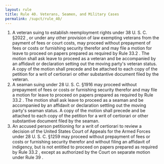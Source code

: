 ```yaml
---
layout: rule
title: Rule 40. Veterans, Seamen, and Military Cases
permalink: /supct/rule_40/
---
```


1. A veteran suing to establish reemployment rights under 38 U. S. C. §2022 , or under any other provision of law exempting veterans from the payment of fees or court costs, may proceed without prepayment of fees or costs or furnishing security therefor and may file a motion for leave to proceed on papers prepared as required by Rule 33.2 . The motion shall ask leave to proceed as a veteran and be accompanied by an affidavit or declaration setting out the moving party's veteran status. A copy of the motion shall precede and be attached to each copy of the petition for a writ of certiorari or other substantive document filed by the veteran.
2. A seaman suing under 28 U. S. C. §1916 may proceed without prepayment of fees or costs or furnishing security therefor and may file a motion for leave to proceed on papers prepared as required by Rule 33.2 . The motion shall ask leave to proceed as a seaman and be accompanied by an affidavit or declaration settling out the moving party's seaman status. A copy of the motion shall precede and be attached to each copy of the petition for a writ of certiorari or other substantive document filed by the seaman.
3. An accused person petitioning for a writ of certiorari to review a decision of the United States Court of Appeals for the Armed Forces under 28 U. S. C. §1259 may proceed without prepayment of fees or costs or furnishing security therefor and without filing an affidavit of indigency, but is not entitled to proceed on papers prepared as required by Rule 33.2 , except as authorized by the Court on separate motion under Rule 39 .